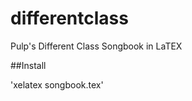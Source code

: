 differentclass
==============

Pulp's Different Class Songbook in LaTEX

##Install

'xelatex songbook.tex'
